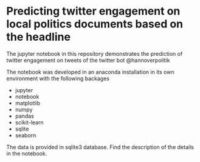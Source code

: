 # Predicting twitter engagement on local politics documents based on the headline

The jupyter notebook in this repository demonstrates the prediction of twitter engagement on tweets of the twitter bot @hannoverpolitik 

The notebook was developed in an anaconda installation in its own environment with the following backages
* jupyter
* notebook 
* matplotlib
* numpy
* pandas
* scikit-learn
* sqlite
* seaborn

The data is provided in sqlite3 database. Find the description of the details in the notebook.
